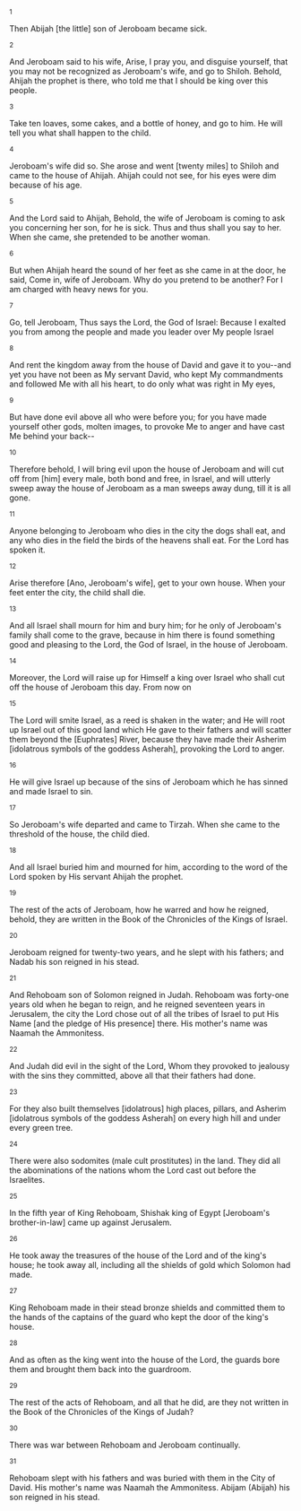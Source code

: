 <sup>1</sup> 

Then Abijah [the little] son of Jeroboam became sick. 

<sup>2</sup> 

And Jeroboam said to his wife, Arise, I pray you, and disguise yourself, that you may not be recognized as Jeroboam's wife, and go to Shiloh. Behold, Ahijah the prophet is there, who told me that I should be king over this people. 

<sup>3</sup> 

Take ten loaves, some cakes, and a bottle of honey, and go to him. He will tell you what shall happen to the child. 

<sup>4</sup> 

Jeroboam's wife did so. She arose and went [twenty miles] to Shiloh and came to the house of Ahijah. Ahijah could not see, for his eyes were dim because of his age. 

<sup>5</sup> 

And the Lord said to Ahijah, Behold, the wife of Jeroboam is coming to ask you concerning her son, for he is sick. Thus and thus shall you say to her. When she came, she pretended to be another woman. 

<sup>6</sup> 

But when Ahijah heard the sound of her feet as she came in at the door, he said, Come in, wife of Jeroboam. Why do you pretend to be another? For I am charged with heavy news for you. 

<sup>7</sup> 

Go, tell Jeroboam, Thus says the Lord, the God of Israel: Because I exalted you from among the people and made you leader over My people Israel 

<sup>8</sup> 

And rent the kingdom away from the house of David and gave it to you--and yet you have not been as My servant David, who kept My commandments and followed Me with all his heart, to do only what was right in My eyes, 

<sup>9</sup> 

But have done evil above all who were before you; for you have made yourself other gods, molten images, to provoke Me to anger and have cast Me behind your back-- 

<sup>10</sup> 

Therefore behold, I will bring evil upon the house of Jeroboam and will cut off from [him] every male, both bond and free, in Israel, and will utterly sweep away the house of Jeroboam as a man sweeps away dung, till it is all gone. 

<sup>11</sup> 

Anyone belonging to Jeroboam who dies in the city the dogs shall eat, and any who dies in the field the birds of the heavens shall eat. For the Lord has spoken it. 

<sup>12</sup> 

Arise therefore [Ano, Jeroboam's wife], get to your own house. When your feet enter the city, the child shall die. 

<sup>13</sup> 

And all Israel shall mourn for him and bury him; for he only of Jeroboam's family shall come to the grave, because in him there is found something good and pleasing to the Lord, the God of Israel, in the house of Jeroboam. 

<sup>14</sup> 

Moreover, the Lord will raise up for Himself a king over Israel who shall cut off the house of Jeroboam this day. From now on 

<sup>15</sup> 

The Lord will smite Israel, as a reed is shaken in the water; and He will root up Israel out of this good land which He gave to their fathers and will scatter them beyond the [Euphrates] River, because they have made their Asherim [idolatrous symbols of the goddess Asherah], provoking the Lord to anger. 

<sup>16</sup> 

He will give Israel up because of the sins of Jeroboam which he has sinned and made Israel to sin. 

<sup>17</sup> 

So Jeroboam's wife departed and came to Tirzah. When she came to the threshold of the house, the child died. 

<sup>18</sup> 

And all Israel buried him and mourned for him, according to the word of the Lord spoken by His servant Ahijah the prophet. 

<sup>19</sup> 

The rest of the acts of Jeroboam, how he warred and how he reigned, behold, they are written in the Book of the Chronicles of the Kings of Israel. 

<sup>20</sup> 

Jeroboam reigned for twenty-two years, and he slept with his fathers; and Nadab his son reigned in his stead. 

<sup>21</sup> 

And Rehoboam son of Solomon reigned in Judah. Rehoboam was forty-one years old when he began to reign, and he reigned seventeen years in Jerusalem, the city the Lord chose out of all the tribes of Israel to put His Name [and the pledge of His presence] there. His mother's name was Naamah the Ammonitess. 

<sup>22</sup> 

And Judah did evil in the sight of the Lord, Whom they provoked to jealousy with the sins they committed, above all that their fathers had done. 

<sup>23</sup> 

For they also built themselves [idolatrous] high places, pillars, and Asherim [idolatrous symbols of the goddess Asherah] on every high hill and under every green tree. 

<sup>24</sup> 

There were also sodomites (male cult prostitutes) in the land. They did all the abominations of the nations whom the Lord cast out before the Israelites. 

<sup>25</sup> 

In the fifth year of King Rehoboam, Shishak king of Egypt [Jeroboam's brother-in-law] came up against Jerusalem. 

<sup>26</sup> 

He took away the treasures of the house of the Lord and of the king's house; he took away all, including all the shields of gold which Solomon had made. 

<sup>27</sup> 

King Rehoboam made in their stead bronze shields and committed them to the hands of the captains of the guard who kept the door of the king's house. 

<sup>28</sup> 

And as often as the king went into the house of the Lord, the guards bore them and brought them back into the guardroom. 

<sup>29</sup> 

The rest of the acts of Rehoboam, and all that he did, are they not written in the Book of the Chronicles of the Kings of Judah? 

<sup>30</sup> 

There was war between Rehoboam and Jeroboam continually. 

<sup>31</sup> 

Rehoboam slept with his fathers and was buried with them in the City of David. His mother's name was Naamah the Ammonitess. Abijam (Abijah) his son reigned in his stead.